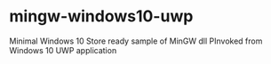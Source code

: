 # mingw-windows10-uwp
Minimal Windows 10 Store ready sample of MinGW dll PInvoked from Windows 10 UWP application
